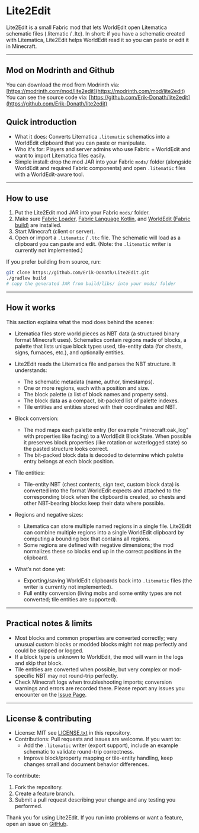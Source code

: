 # Lite2Edit

Lite2Edit is a small Fabric mod that lets WorldEdit open Litematica schematic files (.litematic / .ltc). In short: if you have a schematic created with Litematica, Lite2Edit helps WorldEdit read it so you can paste or edit it in Minecraft.

---

## Mod on Modrinth and Github
You can download the mod from Modrinth via: [https://modrinth.com/mod/lite2edit](https://modrinth.com/mod/lite2edit)<br>
You can see the source code via: [https://github.com/Erik-Donath/lite2edit](https://github.com/Erik-Donath/lite2edit)

## Quick introduction

- What it does: Converts Litematica `.litematic` schematics into a WorldEdit clipboard that you can paste or manipulate.
- Who it's for: Players and server admins who use Fabric + WorldEdit and want to import Litematica files easily.
- Simple install: drop the mod JAR into your Fabric `mods/` folder (alongside WorldEdit and required Fabric components) and open `.litematic` files with a WorldEdit-aware tool.

---

## How to use

1. Put the Lite2Edit mod JAR into your Fabric `mods/` folder.
2. Make sure [Fabric Loader](https://fabricmc.net/), [Fabric Language Kotlin](https://modrinth.com/mod/fabric-language-kotlin), and [WorldEdit (Fabric build)](https://modrinth.com/plugin/worldedit) are installed.
3. Start Minecraft (client or server).
4. Open or import a `.litematic` / `.ltc` file. The schematic will load as a clipboard you can paste and edit. (Note: the `.litematic` writer is currently not implemented.)

If you prefer building from source, run:
```bash
git clone https://github.com/Erik-Donath/Lite2Edit.git
./gradlew build
# copy the generated JAR from build/libs/ into your mods/ folder
```

---

## How it works

This section explains what the mod does behind the scenes:

- Litematica files store world pieces as NBT data (a structured binary format Minecraft uses). Schematics contain regions made of blocks, a palette that lists unique block types used, tile-entity data (for chests, signs, furnaces, etc.), and optionally entities.

- Lite2Edit reads the Litematica file and parses the NBT structure. It understands:
    - The schematic metadata (name, author, timestamps).
    - One or more regions, each with a position and size.
    - The block palette (a list of block names and property sets).
    - The block data as a compact, bit-packed list of palette indexes.
    - Tile entities and entities stored with their coordinates and NBT.

- Block conversion:
    - The mod maps each palette entry (for example "minecraft:oak_log" with properties like facing) to a WorldEdit BlockState. When possible it preserves block properties (like rotation or waterlogged state) so the pasted structure looks correct.
    - The bit-packed block data is decoded to determine which palette entry belongs at each block position.

- Tile entities:
    - Tile-entity NBT (chest contents, sign text, custom block data) is converted into the format WorldEdit expects and attached to the corresponding block when the clipboard is created, so chests and other NBT-bearing blocks keep their data where possible.

- Regions and negative sizes:
    - Litematica can store multiple named regions in a single file. Lite2Edit can combine multiple regions into a single WorldEdit clipboard by computing a bounding box that contains all regions.
    - Some regions are defined with negative dimensions; the mod normalizes these so blocks end up in the correct positions in the clipboard.

- What’s not done yet:
    - Exporting/saving WorldEdit clipboards back into `.litematic` files (the writer is currently not implemented).
    - Full entity conversion (living mobs and some entity types are not converted; tile entities are supported).

---

## Practical notes & limits

- Most blocks and common properties are converted correctly; very unusual custom blocks or modded blocks might not map perfectly and could be skipped or logged.
- If a block type is unknown to WorldEdit, the mod will warn in the logs and skip that block.
- Tile entities are converted when possible, but very complex or mod-specific NBT may not round-trip perfectly.
- Check Minecraft logs when troubleshooting imports; conversion warnings and errors are recorded there. Please report any issues you encounter on the [Issue Page](https://github.com/Erik-Donath/Lite2Edit/issues).

---

## License & contributing

- License: MIT see [LICENSE.txt](LICENSE.txt) in this repository.
- Contributions: Pull requests and issues are welcome. If you want to:
    - Add the `.litematic` writer (export support), include an example schematic to validate round-trip correctness.
    - Improve block/property mapping or tile-entity handling, keep changes small and document behavior differences.

To contribute:
1. Fork the repository.
2. Create a feature branch.
3. Submit a pull request describing your change and any testing you performed.

Thank you for using Lite2Edit. If you run into problems or want a feature, open an issue on [GitHub](https://github.com/Erik-Donath/Lite2Edit/issues).
